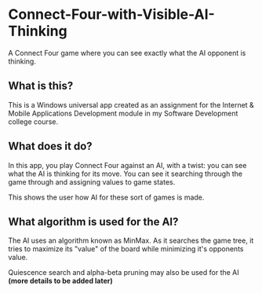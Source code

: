 # Connect-Four-with-Visible-AI-Thinking
A Connect Four game where you can see exactly what the AI opponent is thinking.

## What is this?
This is a Windows universal app created as an assignment for the Internet & Mobile Applications Development module in my Software Development college course.

## What does it do?
In this app, you play Connect Four against an AI, with a twist: you can see what the AI is thinking for its move. You can see it searching through the game through and assigning values to game states.

This shows the user how AI for these sort of games is made.

## What algorithm is used for the AI?
The AI uses an algorithm known as MinMax. As it searches the game tree, it tries to maximize its "value" of the board while minimizing it's opponents value.

Quiescence search and alpha-beta pruning may also be used for the AI **(more details to be added later)**
